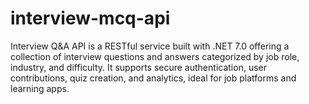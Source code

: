 # interview-mcq-api
Interview Q&amp;A API is a RESTful service built with .NET 7.0 offering a collection of interview questions and answers categorized by job role, industry, and difficulty. It supports secure authentication, user contributions, quiz creation, and analytics, ideal for job platforms and learning apps.
